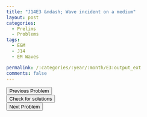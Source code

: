 ```yaml
---
title: "J14E3 &ndash; Wave incident on a medium"
layout: post
categories:
  - Prelims
  - Problems
tags:
  - E&M
  - J14
  - EM Waves

permalink: /:categories/:year/:month/E3:output_ext
comments: false
---
```

<object data="2014J3E.pdf" type="application/pdf" width="100%" height="500"></object>

<div class='navbar'>
	<div float='left'><button onclick="window.location='E2.html'" >Previous Problem</button></div>
	<div float='center'><button onclick="window.location='https://princetonprelim.com/prelim/31/'">Check for solutions</button></div>
	<div float='right'><button onclick="window.location='Q1.html'" > Next Problem</button></div>
</div>
